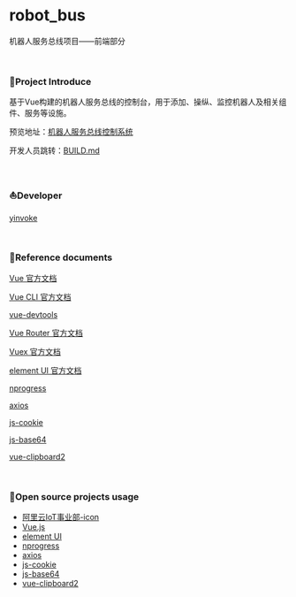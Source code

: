 # robot_bus
机器人服务总线项目——前端部分

<br>

### :orange_book:Project Introduce
基于Vue构建的机器人服务总线的控制台，用于添加、操纵、监控机器人及相关组件、服务等设施。

预览地址：[机器人服务总线控制系统](http://106.13.177.169)

开发人员跳转：[BUILD.md](https://github.com/yinvoke/robot_bus/blob/master/BUILD.md)



<br>

### :boat:Developer

[yinvoke](https://github.com/yinvoke) 



<br>

### :book:Reference documents

[Vue 官方文档](https://cn.vuejs.org/v2/guide/)

[Vue CLI 官方文档](https://cli.vuejs.org/zh/guide/)

[vue-devtools](https://github.com/vuejs/vue-devtools)

[Vue Router 官方文档](https://router.vuejs.org/zh/)

[Vuex 官方文档](https://vuex.vuejs.org/zh/)

[element UI 官方文档](https://element.eleme.cn/#/zh-CN)

[nprogress](https://github.com/rstacruz/nprogress)

[axios](https://github.com/axios/axios)

[js-cookie](https://github.com/js-cookie/js-cookie)

[js-base64](https://github.com/dankogai/js-base64)

[vue-clipboard2](https://github.com/Inndy/vue-clipboard2)



<br>

### :love_letter:Open source projects usage
- [阿里云IoT事业部-icon](https://www.iconfont.cn/collections/detail?spm=a313x.7781069.1998910419.d9df05512&cid=12507)
- [Vue.js](https://cn.vuejs.org/v2/guide/)
- [element UI](https://element.eleme.cn/#/zh-CN)
- [nprogress](https://github.com/rstacruz/nprogress)
- [axios](https://github.com/axios/axios)
- [js-cookie](https://github.com/js-cookie/js-cookie)
- [js-base64](https://github.com/dankogai/js-base64)
- [vue-clipboard2](https://github.com/Inndy/vue-clipboard2)
